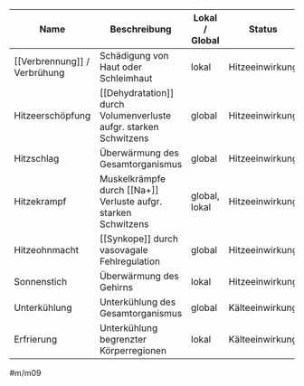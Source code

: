 ---
---
Name|Beschreibung|Lokal / Global|Status
-|-|-|-|
[[Verbrennung]] / Verbrühung|Schädigung von Haut oder Schleimhaut|lokal|Hitzeeinwirkung
Hitzeerschöpfung|[[Dehydratation]] durch Volumenverluste aufgr. starken Schwitzens|global|Hitzeeinwirkung
Hitzschlag|Überwärmung des Gesamtorganismus|global|Hitzeeinwirkung
Hitzekrampf|Muskelkrämpfe durch [[Na+]] Verluste aufgr. starken Schwitzens|global, lokal|Hitzeeinwirkung
Hitzeohnmacht|[[Synkope]] durch vasovagale Fehlregulation|global|Hitzeeinwirkung
Sonnenstich|Überwärmung des Gehirns|lokal|Hitzeeinwirkung
Unterkühlung|Unterkühlung des Gesamtorganismus|global|Kälteeinwirkung
Erfrierung|Unterkühlung begrenzter Körperregionen|lokal|Kälteeinwirkung

#m/m09 